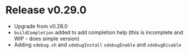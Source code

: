 # Release v0.29.0

- Upgrade from v0.28.0
- `buildCompletion` added to add completion help (this is incomplete and WIP - does simple version)
- Adding `xdebug.sh` and `xdebugInstall` `xdebugEnable` and `xdebugDisable`
